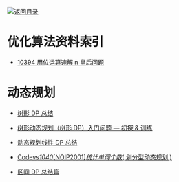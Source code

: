 [![返回目录](https://parg.co/UGo)](https://parg.co/b4z) 
 


# 优化算法资料索引

* [10394 用位运算速解 n 皇后问题](https://zhuanlan.zhihu.com/p/22846106)

# 动态规划

* [树形 DP 总结](http://blog.csdn.net/lmyclever/article/details/6667412)

* [树形动态规划（树形 DP）入门问题 — 初探 & 训练 ](http://blog.csdn.net/txl199106/article/details/45372337)

- [动态规划线性 DP 总结](http://www.cnblogs.com/shangyu/category/371886.html)

- [Codevs*1040*[NOIP2001]_统计单词个数_( 划分型动态规划 )](http://www.cnblogs.com/Sunnie69/p/5526564.html)

- [区间 DP 总结篇](http://www.cnblogs.com/ziyi--caolu/archive/2013/08/04/3236035.html)
